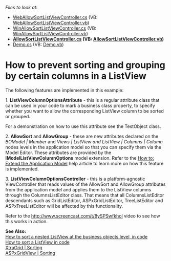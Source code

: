 <!-- default file list -->
*Files to look at*:

* [WebAllowSortListViewController.cs](./CS/WinWebSolution.Module.Web/WebAllowSortListViewController.cs) (VB: [WebAllowSortListViewController.vb](./VB/WinWebSolution.Module.Web/WebAllowSortListViewController.vb))
* [WinAllowSortListViewController.cs](./CS/WinWebSolution.Module.Win/WinAllowSortListViewController.cs) (VB: [WinAllowSortListViewController.vb](./VB/WinWebSolution.Module.Win/WinAllowSortListViewController.vb))
* **[AllowSortListViewController.cs](./CS/WinWebSolution.Module/AllowSortListViewController.cs) (VB: [AllowSortListViewController.vb](./VB/WinWebSolution.Module/AllowSortListViewController.vb))**
* [Demo.cs](./CS/WinWebSolution.Module/Demo.cs) (VB: [Demo.vb](./VB/WinWebSolution.Module/Demo.vb))
<!-- default file list end -->
# How to prevent sorting and grouping by certain columns in a ListView


<p>The following features are implemented in this example:</p><p>1. <strong>ListViewColumnOptionsAttribute</strong> - this is a regular attribute class that can be used in your code to mark a business class property, to specify whether you want to allow the corresponding ListView column to be sorted or grouped.</p><p>For a demonstration on how to use this attribute see the TestObject class.</p><p>2. <strong>AllowSort</strong>  and <strong>AllowGroup</strong> - these are new attributes declared on the <i>BOModel | Member</i> and <i>Views | ListView and ListView | Columns | Column</i> nodes levels in the application model so that you can specify them via the Model Editor. These attributes are provided by the <strong>IModelListViewColumnOptions</strong> model extension. Refer to the <a href="http://documentation.devexpress.com/#Xaf/CustomDocument2785"><u>How to: Extend the Application Model</u></a> help article to learn more on how this feature is implemented.</p><p>3. <strong>ListViewColumnOptionsController</strong> - this is a platform-agnostic ViewController that reads values of the AllowSort and AllowGroup attributes from the application model and applies them to the ListView columns through the ColumnsListEditor class. That means that all ColumnsListEditor descendants such as GridListEditor, ASPxGridListEditor, TreeListEditor and ASPxTreeListEditor will be affected by this functionality.</p><p>Refer to the <a href="http://www.screencast.com/t/8ySPSwfkhol"><u>http://www.screencast.com/t/8ySPSwfkhol</u></a> video to see how this works in action.</p><p><strong>See Also:</strong><br />
<a href="https://www.devexpress.com/Support/Center/p/E1253">How to sort a nested ListView at the business objects level, in code</a><br />
<a href="https://www.devexpress.com/Support/Center/p/E1276">How to sort a ListView in code</a><br />
<a href="http://documentation.devexpress.com/#WindowsForms/CustomDocument3499"><u>XtraGrid | Sorting</u></a><br />
<a href="http://documentation.devexpress.com/#AspNet/CustomDocument3714"><u>ASPxGridView | Sorting</u></a></p>

<br/>


